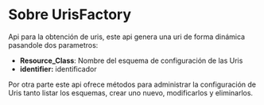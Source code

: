 # Sobre UrisFactory

Api para la obtención de uris, este api genera una uri de forma dinámica pasandole dos parametros: 

 - **Resource_Class**: Nombre del esquema de configuración de las Uris
 - **identifier:** identificador

Por otra parte este api ofrece métodos para administrar la configuración de Uris tanto listar los esquemas, crear uno nuevo, modificarlos y eliminarlos.